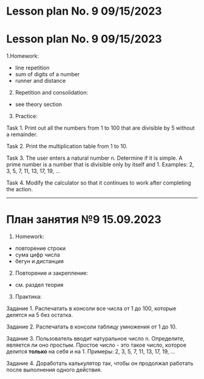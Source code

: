 # Lesson plan No. 9 09/15/2023

# Lesson plan No. 9 09/15/2023

1.Homework:
- line repetition
- sum of digits of a number
- runner and distance

2. Repetition and consolidation:
- see theory section

3. Practice:

Task 1.
Print out all the numbers from 1 to 100 that are divisible by 5 without a remainder.

Task 2.
Print the multiplication table from 1 to 10.

Task 3.
The user enters a natural number n. Determine if it is simple.
A prime number is a number that is divisible only by itself and 1.
Examples: 2, 3, 5, 7, 11, 13, 17, 19, ...

Task 4.
Modify the calculator so that it continues to work after completing the action.

___________________________________________

# План занятия №9 15.09.2023

1. Homework:
- повторение строки
- сума цифр числа
- бегун и дистанция 

2. Повторение и закрепление:
- см. раздел теория

3. Практика:

Задание 1.
Распечатать в консоли все числа от 1 до 100, которые делятся на 5 без остатка.

Задание 2.
Распечатать в консоли таблицу умножения от 1 до 10.

Задание 3.
Пользователь вводит натуральное число n. Определите, является ли оно простым.
Простое число - это такое число, которое делится **только** на себя и на 1.
Примеры: 2, 3, 5, 7, 11, 13, 17, 19, ...

Задание 4.
Доработать калькулятор так, чтобы он продолжал работать после выполнения одного действия.



